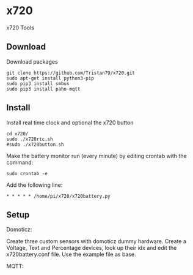 # x720
 x720 Tools

Download
------------------

Download packages

```
git clone https://github.com/Tristan79/x720.git
sudo apt-get install python3-pip
sudo pip3 install smbus
sudo pip3 install paho-mqtt
```

Install
------------------

Install real time clock and optional the x720 button

```
cd x720/
sudo ./x720rtc.sh
#sudo ./x720button.sh
```

Make the battery monitor run (every minute) by editing crontab with the command:

```
sudo crontab -e
```
Add the following line:

```
* * * * * /home/pi/x720/x720battery.py
```

Setup
------------------

Domoticz:

Create three custom sensors with domoticz dummy hardware.
Create a Voltage, Text and Percentage devices, look up their idx and edit the x720battery.conf file. Use the example file as base.

MQTT:

